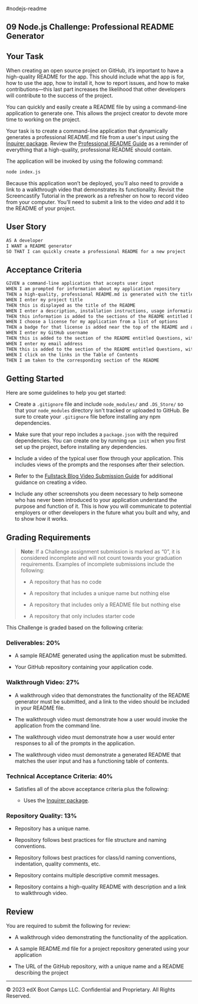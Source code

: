 #nodejs-readme

## 09 Node.js Challenge: Professional README Generator

## Your Task

When creating an open source project on GitHub, it’s important to have a high-quality README for the app. This should include what the app is for, how to use the app, how to install it, how to report issues, and how to make contributions&mdash;this last part increases the likelihood that other developers will contribute to the success of the project.

You can quickly and easily create a README file by using a command-line application to generate one. This allows the project creator to devote more time to working on the project.

Your task is to create a command-line application that dynamically generates a professional README.md file from a user's input using the [Inquirer package](https://www.npmjs.com/package/inquirer/v/8.2.4). Review the [Professional README Guide](https://coding-boot-camp.github.io/full-stack/github/professional-readme-guide) as a reminder of everything that a high-quality, professional README should contain.

The application will be invoked by using the following command:

```bash
node index.js
```

Because this application won’t be deployed, you’ll also need to provide a link to a walkthrough video that demonstrates its functionality. Revisit the Screencastify Tutorial in the prework as a refresher on how to record video from your computer. You’ll need to submit a link to the video _and_ add it to the README of your project.

## User Story

```md
AS A developer
I WANT a README generator
SO THAT I can quickly create a professional README for a new project
```

## Acceptance Criteria

```md
GIVEN a command-line application that accepts user input
WHEN I am prompted for information about my application repository
THEN a high-quality, professional README.md is generated with the title of my project and sections entitled Description, Table of Contents, Installation, Usage, License, Contributing, Tests, and Questions
WHEN I enter my project title
THEN this is displayed as the title of the README
WHEN I enter a description, installation instructions, usage information, contribution guidelines, and test instructions
THEN this information is added to the sections of the README entitled Description, Installation, Usage, Contributing, and Tests
WHEN I choose a license for my application from a list of options
THEN a badge for that license is added near the top of the README and a notice is added to the section of the README entitled License that explains which license the application is covered under
WHEN I enter my GitHub username
THEN this is added to the section of the README entitled Questions, with a link to my GitHub profile
WHEN I enter my email address
THEN this is added to the section of the README entitled Questions, with instructions on how to reach me with additional questions
WHEN I click on the links in the Table of Contents
THEN I am taken to the corresponding section of the README
```

## Getting Started

Here are some guidelines to help you get started:

-   Create a `.gitignore` file and include `node_modules/` and `.DS_Store/` so that your `node_modules` directory isn't tracked or uploaded to GitHub. Be sure to create your `.gitignore` file before installing any npm dependencies.

-   Make sure that your repo includes a `package.json` with the required dependencies. You can create one by running `npm init` when you first set up the project, before installing any dependencies.

-   Include a video of the typical user flow through your application. This includes views of the prompts and the responses after their selection.

-   Refer to the [Fullstack Blog Video Submission Guide](https://coding-boot-camp.github.io/full-stack/computer-literacy/video-submission-guide) for additional guidance on creating a video.

-   Include any other screenshots you deem necessary to help someone who has never been introduced to your application understand the purpose and function of it. This is how you will communicate to potential employers or other developers in the future what you built and why, and to show how it works.

## Grading Requirements

> **Note**: If a Challenge assignment submission is marked as “0”, it is considered incomplete and will not count towards your graduation requirements. Examples of incomplete submissions include the following:
>
> -   A repository that has no code
>
> -   A repository that includes a unique name but nothing else
>
> -   A repository that includes only a README file but nothing else
>
> -   A repository that only includes starter code

This Challenge is graded based on the following criteria:

### Deliverables: 20%

-   A sample README generated using the application must be submitted.

-   Your GitHub repository containing your application code.

### Walkthrough Video: 27%

-   A walkthrough video that demonstrates the functionality of the README generator must be submitted, and a link to the video should be included in your README file.

-   The walkthrough video must demonstrate how a user would invoke the application from the command line.

-   The walkthrough video must demonstrate how a user would enter responses to all of the prompts in the application.

-   The walkthrough video must demonstrate a generated README that matches the user input and has a functioning table of contents.

### Technical Acceptance Criteria: 40%

-   Satisfies all of the above acceptance criteria plus the following:

    -   Uses the [Inquirer package](https://www.npmjs.com/package/inquirer/v/8.2.4).

### Repository Quality: 13%

-   Repository has a unique name.

-   Repository follows best practices for file structure and naming conventions.

-   Repository follows best practices for class/id naming conventions, indentation, quality comments, etc.

-   Repository contains multiple descriptive commit messages.

-   Repository contains a high-quality README with description and a link to walkthrough video.

## Review

You are required to submit the following for review:

-   A walkthrough video demonstrating the functionality of the application.

-   A sample README.md file for a project repository generated using your application

-   The URL of the GitHub repository, with a unique name and a README describing the project

---

© 2023 edX Boot Camps LLC. Confidential and Proprietary. All Rights Reserved.

